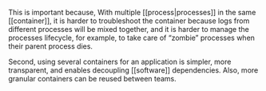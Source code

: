 This is important because, With multiple [[process|processes]] in the same [[container]], it is harder to troubleshoot the container because logs from different processes will be mixed together, and it is harder to manage the processes lifecycle, for example, to take care of “zombie” processes when their parent process dies.

Second, using several containers for an application is simpler, more transparent, and enables decoupling [[software]] dependencies. Also, more granular containers can be reused between teams.